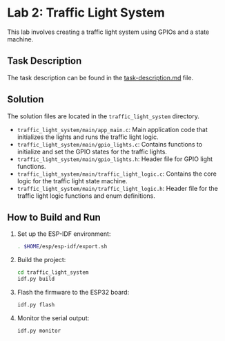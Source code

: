 # Lab 2: Traffic Light System

This lab involves creating a traffic light system using GPIOs and a state machine.

## Task Description

The task description can be found in the [task-description.md](task-description.md) file.

## Solution

The solution files are located in the `traffic_light_system` directory.

- `traffic_light_system/main/app_main.c`: Main application code that initializes the lights and runs the traffic light logic.
- `traffic_light_system/main/gpio_lights.c`: Contains functions to initialize and set the GPIO states for the traffic lights.
- `traffic_light_system/main/gpio_lights.h`: Header file for GPIO light functions.
- `traffic_light_system/main/traffic_light_logic.c`: Contains the core logic for the traffic light state machine.
- `traffic_light_system/main/traffic_light_logic.h`: Header file for the traffic light logic functions and enum definitions.

## How to Build and Run

1. Set up the ESP-IDF environment:

   ```sh
   . $HOME/esp/esp-idf/export.sh
   ```

2. Build the project:

   ```sh
   cd traffic_light_system
   idf.py build
   ```

3. Flash the firmware to the ESP32 board:

   ```sh
   idf.py flash
   ```

4. Monitor the serial output:
   ```sh
   idf.py monitor
   ```
